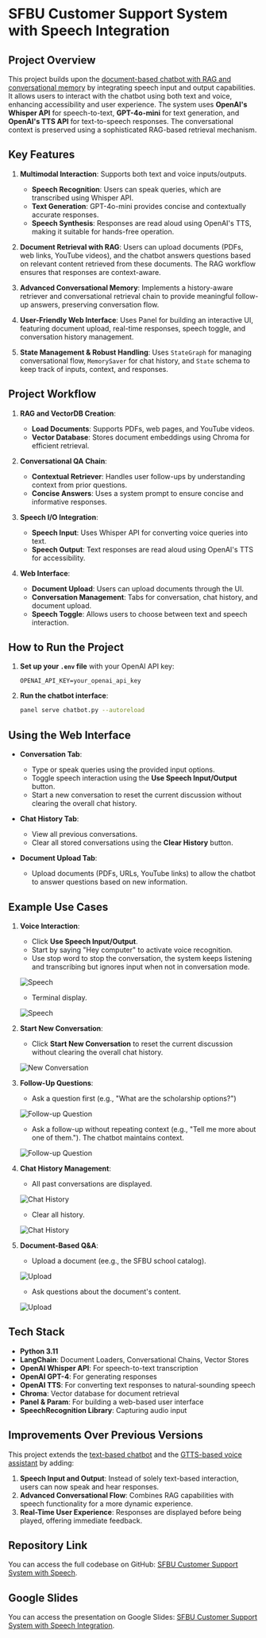 # SFBU Customer Support System with Speech Integration

## Project Overview

This project builds upon the [document-based chatbot with RAG and conversational memory](https://github.com/bigfishhhhhzoey/GenerativeAI/tree/main/SFBU%20Customer%20Support%20System%20-%20Text) by integrating speech input and output capabilities. It allows users to interact with the chatbot using both text and voice, enhancing accessibility and user experience. The system uses **OpenAI's Whisper API** for speech-to-text, **GPT-4o-mini** for text generation, and **OpenAI's TTS API** for text-to-speech responses. The conversational context is preserved using a sophisticated RAG-based retrieval mechanism.

## Key Features

1. **Multimodal Interaction**: Supports both text and voice inputs/outputs.
   - **Speech Recognition**: Users can speak queries, which are transcribed using Whisper API.
   - **Text Generation**: GPT-4o-mini provides concise and contextually accurate responses.
   - **Speech Synthesis**: Responses are read aloud using OpenAI's TTS, making it suitable for hands-free operation.

2. **Document Retrieval with RAG**: Users can upload documents (PDFs, web links, YouTube videos), and the chatbot answers questions based on relevant content retrieved from these documents. The RAG workflow ensures that responses are context-aware.

3. **Advanced Conversational Memory**: Implements a history-aware retriever and conversational retrieval chain to provide meaningful follow-up answers, preserving conversation flow.

4. **User-Friendly Web Interface**: Uses Panel for building an interactive UI, featuring document upload, real-time responses, speech toggle, and conversation history management.

5. **State Management & Robust Handling**: Uses `StateGraph` for managing conversational flow, `MemorySaver` for chat history, and `State` schema to keep track of inputs, context, and responses.

## Project Workflow

1. **RAG and VectorDB Creation**:
   - **Load Documents**: Supports PDFs, web pages, and YouTube videos.
   - **Vector Database**: Stores document embeddings using Chroma for efficient retrieval.

2. **Conversational QA Chain**:
   - **Contextual Retriever**: Handles user follow-ups by understanding context from prior questions.
   - **Concise Answers**: Uses a system prompt to ensure concise and informative responses.

3. **Speech I/O Integration**:
   - **Speech Input**: Uses Whisper API for converting voice queries into text.
   - **Speech Output**: Text responses are read aloud using OpenAI's TTS for accessibility.

4. **Web Interface**:
   - **Document Upload**: Users can upload documents through the UI.
   - **Conversation Management**: Tabs for conversation, chat history, and document upload.
   - **Speech Toggle**: Allows users to choose between text and speech interaction.

## How to Run the Project

1. **Set up your `.env` file** with your OpenAI API key:
   ```
   OPENAI_API_KEY=your_openai_api_key
   ```

2. **Run the chatbot interface**:
   ```bash
   panel serve chatbot.py --autoreload
   ```

## Using the Web Interface

- **Conversation Tab**:
  - Type or speak queries using the provided input options.
  - Toggle speech interaction using the **Use Speech Input/Output** button.
  - Start a new conversation to reset the current discussion without clearing the overall chat history.

- **Chat History Tab**:
  - View all previous conversations.
  - Clear all stored conversations using the **Clear History** button.

- **Document Upload Tab**:
  - Upload documents (PDFs, URLs, YouTube links) to allow the chatbot to answer questions based on new information.

## Example Use Cases

1. **Voice Interaction**:
   - Click **Use Speech Input/Output**.
   - Start by saying "Hey computer" to activate voice recognition.
   - Use stop word to stop the conversation, the system keeps listening and transcribing but ignores input when not in conversation mode.
   
   ![Speech](images/speech1.png)

   - Terminal display.
   
   ![Speech](images/speech2.png)

3. **Start New Conversation**:
   - Click **Start New Conversation** to reset the current discussion without clearing the overall chat history.
   
   ![New Conversation](images/clear_convo.png)

4. **Follow-Up Questions**:
   - Ask a question first (e.g., "What are the scholarship options?")
   
   ![Follow-up Question](images/qa1.png)
   
   - Ask a follow-up without repeating context (e.g., "Tell me more about one of them."). The chatbot maintains context.
   
   ![Follow-up Question](images/qa2.png)

6. **Chat History Management**:
   - All past conversations are displayed.
     
   ![Chat History](images/history1.png)

   - Clear all history.
     
   ![Chat History](images/history2.png) 
   
7. **Document-Based Q&A**:
   - Upload a document (ee.g., the SFBU school catalog).
     
   ![Upload](images/upload1.png)

   -  Ask questions about the document's content.
     
   ![Upload](images/upload2.png)

## Tech Stack

- **Python 3.11**
- **LangChain**: Document Loaders, Conversational Chains, Vector Stores
- **OpenAI Whisper API**: For speech-to-text transcription
- **OpenAI GPT-4**: For generating responses
- **OpenAI TTS**: For converting text responses to natural-sounding speech
- **Chroma**: Vector database for document retrieval
- **Panel & Param**: For building a web-based user interface
- **SpeechRecognition Library**: Capturing audio input

## Improvements Over Previous Versions

This project extends the [text-based chatbot](https://github.com/bigfishhhhhzoey/GenerativeAI/tree/main/SFBU%20Customer%20Support%20System%20-%20Text) and the [GTTS-based voice assistant](https://github.com/bigfishhhhhzoey/GenerativeAI/tree/main/Speech-Text-Speech/GTTS) by adding:

1. **Speech Input and Output**: Instead of solely text-based interaction, users can now speak and hear responses.
2. **Advanced Conversational Flow**: Combines RAG capabilities with speech functionality for a more dynamic experience.
3. **Real-Time User Experience**: Responses are displayed before being played, offering immediate feedback.

## Repository Link
You can access the full codebase on GitHub: [SFBU Customer Support System with Speech](https://github.com/bigfishhhhhzoey/GenerativeAI/blob/main/SFBU%20Customer%20Support%20System%20-%20Text%20+%20Speech).

## Google Slides
You can access the presentation on Google Slides: [SFBU Customer Support System with Speech Integration](https://docs.google.com/presentation/d/1dTaq-e8OEAV-MJ12oIEuBzJzCIu0PIsCwzuWiNv5dDw/edit?usp=sharing).
